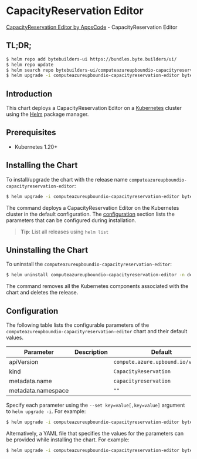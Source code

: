 # CapacityReservation Editor

[CapacityReservation Editor by AppsCode](https://byte.builders) - CapacityReservation Editor

## TL;DR;

```bash
$ helm repo add bytebuilders-ui https://bundles.byte.builders/ui/
$ helm repo update
$ helm search repo bytebuilders-ui/computeazureupboundio-capacityreservation-editor --version=v0.4.18
$ helm upgrade -i computeazureupboundio-capacityreservation-editor bytebuilders-ui/computeazureupboundio-capacityreservation-editor -n default --create-namespace --version=v0.4.18
```

## Introduction

This chart deploys a CapacityReservation Editor on a [Kubernetes](http://kubernetes.io) cluster using the [Helm](https://helm.sh) package manager.

## Prerequisites

- Kubernetes 1.20+

## Installing the Chart

To install/upgrade the chart with the release name `computeazureupboundio-capacityreservation-editor`:

```bash
$ helm upgrade -i computeazureupboundio-capacityreservation-editor bytebuilders-ui/computeazureupboundio-capacityreservation-editor -n default --create-namespace --version=v0.4.18
```

The command deploys a CapacityReservation Editor on the Kubernetes cluster in the default configuration. The [configuration](#configuration) section lists the parameters that can be configured during installation.

> **Tip**: List all releases using `helm list`

## Uninstalling the Chart

To uninstall the `computeazureupboundio-capacityreservation-editor`:

```bash
$ helm uninstall computeazureupboundio-capacityreservation-editor -n default
```

The command removes all the Kubernetes components associated with the chart and deletes the release.

## Configuration

The following table lists the configurable parameters of the `computeazureupboundio-capacityreservation-editor` chart and their default values.

|     Parameter      | Description |                    Default                    |
|--------------------|-------------|-----------------------------------------------|
| apiVersion         |             | <code>compute.azure.upbound.io/v1beta1</code> |
| kind               |             | <code>CapacityReservation</code>              |
| metadata.name      |             | <code>capacityreservation</code>              |
| metadata.namespace |             | <code>""</code>                               |


Specify each parameter using the `--set key=value[,key=value]` argument to `helm upgrade -i`. For example:

```bash
$ helm upgrade -i computeazureupboundio-capacityreservation-editor bytebuilders-ui/computeazureupboundio-capacityreservation-editor -n default --create-namespace --version=v0.4.18 --set apiVersion=compute.azure.upbound.io/v1beta1
```

Alternatively, a YAML file that specifies the values for the parameters can be provided while
installing the chart. For example:

```bash
$ helm upgrade -i computeazureupboundio-capacityreservation-editor bytebuilders-ui/computeazureupboundio-capacityreservation-editor -n default --create-namespace --version=v0.4.18 --values values.yaml
```
